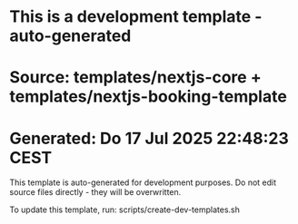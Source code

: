 # This is a development template - auto-generated
# Source: templates/nextjs-core + templates/nextjs-booking-template
# Generated: Do 17 Jul 2025 22:48:23 CEST

This template is auto-generated for development purposes.
Do not edit source files directly - they will be overwritten.

To update this template, run: scripts/create-dev-templates.sh
